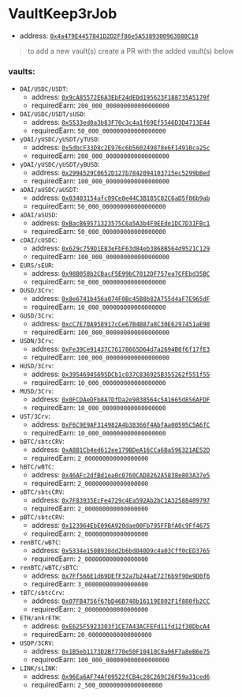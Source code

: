 # VaultKeep3rJob

- address: [`0x4a479E4457841D2D2Ff86e5A5389300963880C10`](https://etherscan.io/address/0x4a479E4457841D2D2Ff86e5A5389300963880C10#code)

> to add a new vault(s) create a PR with the added vault(s) below

### vaults:

- `DAI/USDC/USDT`:
    - address: [`0x9cA85572E6A3EbF24dEDd195623F188735A5179f`](https://etherscan.io/address/0x9cA85572E6A3EbF24dEDd195623F188735A5179f#code)
    - requiredEarn: `200_000_000000000000000000`
- `DAI/USDC/USDT/sUSD`:
    - address: [`0x5533ed0a3b83F70c3c4a1f69Ef5546D3D4713E44`](https://etherscan.io/address/0x5533ed0a3b83F70c3c4a1f69Ef5546D3D4713E44#code)
    - requiredEarn: `50_000_000000000000000000`
- `yDAI/yUSDC/yUSDT/yTUSD`:
    - address: [`0x5dbcF33D8c2E976c6b560249878e6F1491Bca25c`](https://etherscan.io/address/0x5dbcF33D8c2E976c6b560249878e6F1491Bca25c#code)
    - requiredEarn: `200_000_000000000000000000`
- `yDAI/yUSDC/yUSDT/yBUSD`:
    - address: [`0x2994529C0652D127b7842094103715ec5299bBed`](https://etherscan.io/address/0x2994529C0652D127b7842094103715ec5299bBed#code)
    - requiredEarn: `100_000_000000000000000000`
- `aDAI/aUSDC/aUSDT`:
    - address: [`0x03403154afc09Ce8e44C3B185C82C6aD5f86b9ab`](https://etherscan.io/address/0x03403154afc09Ce8e44C3B185C82C6aD5f86b9ab#code)
    - requiredEarn: `50_000_000000000000000000`
- `aDAI/aSUSD`:
    - address: [`0xBacB69571323575C6a5A3b4F9EEde1DC7D31FBc1`](https://etherscan.io/address/0xBacB69571323575C6a5A3b4F9EEde1DC7D31FBc1#code)
    - requiredEarn: `50_000_000000000000000000`
- `cDAI/cUSDC`:
    - address: [`0x629c759D1E83eFbF63d84eb3868B564d9521C129`](https://etherscan.io/address/0x629c759D1E83eFbF63d84eb3868B564d9521C129#code)
    - requiredEarn: `100_000_000000000000000000`
- `EURS/sEUR`:
    - address: [`0x98B058b2CBacF5E99bC7012DF757ea7CFEbd35BC`](https://etherscan.io/address/0x98B058b2CBacF5E99bC7012DF757ea7CFEbd35BC#code)
    - requiredEarn: `50_000_000000000000000000`
- `DUSD/3Crv`:
    - address: [`0x8e6741b456a074F0Bc45B8b82A755d4aF7E965dF`](https://etherscan.io/address/0x8e6741b456a074F0Bc45B8b82A755d4aF7E965dF#code)
    - requiredEarn: `10_000_000000000000000000`
- `GUSD/3Crv`:
    - address: [`0xcC7E70A958917cCe67B4B87a8C30E6297451aE98`](https://etherscan.io/address/0xcC7E70A958917cCe67B4B87a8C30E6297451aE98#code)
    - requiredEarn: `100_000_000000000000000000`
- `USDN/3Crv`:
    - address: [`0xFe39Ce91437C76178665D64d7a2694B0f6f17fE3`](https://etherscan.io/address/0xFe39Ce91437C76178665D64d7a2694B0f6f17fE3#code)
    - requiredEarn: `100_000_000000000000000000`
- `HUSD/3Crv`:
    - address: [`0x39546945695DCb1c037C836925B355262f551f55`](https://etherscan.io/address/0x39546945695DCb1c037C836925B355262f551f55#code)
    - requiredEarn: `10_000_000000000000000000`
- `MUSD/3Crv`:
    - address: [`0x0FCDAeDFb8A7DfDa2e9838564c5A1665d856AFDF`](https://etherscan.io/address/0x0FCDAeDFb8A7DfDa2e9838564c5A1665d856AFDF#code)
    - requiredEarn: `10_000_000000000000000000`
- `UST/3Crv`:
    - address: [`0xF6C9E9AF314982A4b38366f4AbfAa00595C5A6fC`](https://etherscan.io/address/0xF6C9E9AF314982A4b38366f4AbfAa00595C5A6fC#code)
    - requiredEarn: `10_000_000000000000000000`
- `bBTC/sbtcCRV`:
    - address: [`0xA8B1Cb4ed612ee179BDeA16CCa6Ba596321AE52D`](https://etherscan.io/address/0xA8B1Cb4ed612ee179BDeA16CCa6Ba596321AE52D#code)
    - requiredEarn: `2_000000000000000000`
- `hBTC/wBTC`:
    - address: [`0x46AFc2dfBd1ea0c0760CAD8262A5838e803A37e5`](https://etherscan.io/address/0x46AFc2dfBd1ea0c0760CAD8262A5838e803A37e5#code)
    - requiredEarn: `2_000000000000000000`
- `oBTC/sbtcCRV`:
    - address: [`0x7F83935EcFe4729c4Ea592Ab2bC1A32588409797`](https://etherscan.io/address/0x7F83935EcFe4729c4Ea592Ab2bC1A32588409797#code)
    - requiredEarn: `2_000000000000000000`
- `pBTC/sbtcCRV`:
    - address: [`0x123964EbE096A920dae00Fb795FFBfA0c9Ff4675`](https://etherscan.io/address/0x123964EbE096A920dae00Fb795FFBfA0c9Ff4675#code)
    - requiredEarn: `2_000000000000000000`
- `renBTC/wBTC`:
    - address: [`0x5334e150B938dd2b6bd040D9c4a03Cff0cED3765`](https://etherscan.io/address/0x5334e150B938dd2b6bd040D9c4a03Cff0cED3765#code)
    - requiredEarn: `2_000000000000000000`
- `renBTC/wBTC/sBTC`:
    - address: [`0x7Ff566E1d69DEfF32a7b244aE7276b9f90e9D0f6`](https://etherscan.io/address/0x7Ff566E1d69DEfF32a7b244aE7276b9f90e9D0f6#code)
    - requiredEarn: `3_000000000000000000`
- `tBTC/sbtcCrv`:
    - address: [`0x07FB4756f67bD46B748b16119E802F1f880fb2CC`](https://etherscan.io/address/0x07FB4756f67bD46B748b16119E802F1f880fb2CC#code)
    - requiredEarn: `2_000000000000000000`
- `ETH/ankrETH`:
    - address: [`0xE625F5923303f1CE7A43ACFEFd11fd12f30DbcA4`](https://etherscan.io/address/0xE625F5923303f1CE7A43ACFEFd11fd12f30DbcA4#code)
    - requiredEarn: `20_000000000000000000`
- `USDP/3CRV`:
    - address: [`0x1B5eb1173D2Bf770e50F10410C9a96F7a8eB6e75`](https://etherscan.io/address/0x1B5eb1173D2Bf770e50F10410C9a96F7a8eB6e75#code)
    - requiredEarn: `100_000_000000000000000000`
- `LINK/sLINK`:
    - address: [`0x96Ea6AF74Af09522fCB4c28C269C26F59a31ced6`](https://etherscan.io/address/0x96Ea6AF74Af09522fCB4c28C269C26F59a31ced6#code)
    - requiredEarn: `2_500_000000000000000000`

